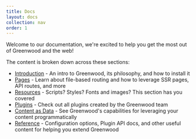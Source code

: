 ```yaml
---
title: Docs
layout: docs
collection: nav
order: 1
---
```


<app-heading-box heading="Docs">
  <p>Welcome to our documentation, we're excited to help you get the most out of Greenwood and the web!</p>
</app-heading-box>

The content is broken down across these sections:

- [Introduction](/docs/introduction/) - An intro to Greenwood, its philosophy, and how to install it
- [Pages](/docs/pages/) - Learn about file-based routing and how to leverage SSR pages, API routes, and more
- [Resources](/docs/resources/) - Scripts? Styles? Fonts and images? This section has you covered
- [Plugins](/docs/plugins/) - Check out all plugins created by the Greenwood team
- [Content as Data](/docs/content-as-data/) - See Greenwood's capabilities for leveraging your content programmatically
- [Reference](/docs/reference/) - Configuration options, Plugin API docs, and other useful content for helping you extend Greenwood

